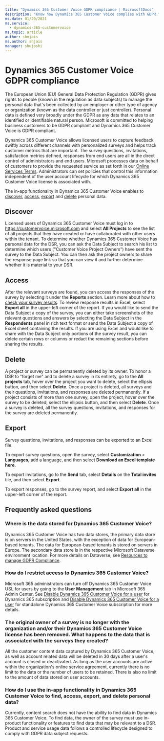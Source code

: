 ```yaml
---
title: "Dynamics 365 Customer Voice GDPR compliance | MicrosoftDocs"
description: "Know how Dynamics 365 Customer Voice complies with GDPR."
ms.date: 01/29/2021
ms.service: 
  - dynamics-365-customervoice
ms.topic: article
author: sbmjais
ms.author: shjais
manager: shujoshi
---
```


# Dynamics 365 Customer Voice GDPR compliance

The European Union (EU) General Data Protection Regulation (GDPR) gives rights to people (known in the regulation as data subjects) to manage the personal data that's been collected by an employer or other type of agency or organization (known as the data controller or just controller). Personal data is defined very broadly under the GDPR as any data that relates to an identified or identifiable natural person. Microsoft is committed to helping business customers to be GDPR compliant and Dynamics 365 Customer Voice is GDPR compliant.

Dynamics 365 Customer Voice allows licensed users to capture feedback swiftly across different channels with personalized surveys and helps track customer metrics that are important. The survey questions, invitations, satisfaction metrics defined, responses from end users are all in the direct control of administrators and end users. Microsoft processes data on behalf of customers to provide the requested service as set forth in our [Online Services Terms](https://go.microsoft.com/fwlink/?LinkID=734008). Administrators can set policies that control this information independent of the user account lifecycle for which Dynamics 365 Customer Voice license is associated with.

The in-app functionality in Dynamics 365 Customer Voice enables to [discover](#discover), [access](#access), [export](#export) and [delete](#delete) personal data.

## Discover

Licensed users of Dynamics 365 Customer Voice must log in to https://customervoice.microsoft.com and select **All Projects** to see the list of all projects that they have created or have collaborated with other users within the tenant. To determine whether Dynamics 365 Customer Voice has personal data for the DSR, you can ask the Data Subject to search his list to determine which users ("Customer Voice Project Owners") have sent the survey to the Data Subject. You can then ask the project owners to share the response page link so that you can view it and further determine whether it is material to your DSR.

## Access

After the relevant surveys are found, you can access the responses of the survey by selecting it under the **Reports** section. Learn more about how to [check your survey results](survey-report.md). To review response results in Excel, select **Export all** in the upper-left corner of the report. If you would like to send the Data Subject a copy of the survey, you can either take screenshots of the relevant questions and answers by selecting the Data Subject in the **Respondents** panel in rich text format or send the Data Subject a copy of Excel sheet containing the results. If you are using Excel and would like to share with the Data Subject only portions of the survey result, you can delete certain rows or columns or redact the remaining sections before sharing the results. 

## Delete

A project or survey can be permanently deleted by its owner. To honor a DSR to "forget me" and to delete a survey in its entirety, go to the **All projects** tab, hover over the project you want to delete, select the ellipsis button, and then select **Delete**. Once a project is deleted, all surveys and their questions, invitations, and responses are deleted permanently. If a project consists of more than one survey, open the project, hover over the survey to be deleted, select the ellipsis button, and then select **Delete**. Once a survey is deleted, all the survey questions,  invitations, and responses for the survey are deleted permanently. 

## Export

Survey questions, invitations, and responses can be exported to an Excel file.

To export survey questions, open the survey, select **Customization** > **Languages**, add a language, and then select **Download an Excel template here**.

To export invitations, go to the **Send** tab, select **Details** on the **Total invites** tile, and then select **Export**.

To export responses, go to the survey report, and select **Export all** in the upper-left corner of the report.

## Frequently asked questions

### Where is the data stored for Dynamics 365 Customer Voice?

Dynamics 365 Customer Voice has two data stores, the primary data store is on servers in the United States, with the exception of data for European-based tenants. The data for European-based tenants is stored on servers in Europe. The secondary data store is in the respective Microsoft Dataverse environment location. For more details on Dataverse, see [Resources to manage GDPR Compliance](https://docs.microsoft.com/power-platform/admin/wp-compliance-data-privacy#resources-to-manage-gdpr-compliance).

### How do I restrict access to Dynamics 365 Customer Voice?

Microsoft 365 administrators can turn off Dynamics 365 Customer Voice USL for users by going to the **User Management** tab in Microsoft 365 Admin Center. See [Disable Dynamics 365 Customer Voice for a user](purchase.md#disable-dynamics-365-customer-voice-for-a-user) for Dynamics 365 subscription and [Disable Dynamics 365 Customer Voice for a user](purchase.md#disable-dynamics-365-customer-voice-for-a-user-1) for standalone Dynamics 365 Customer Voice subscription for more details. 
 
### The original owner of a survey is no longer with the organization and/or their Dynamics 365 Customer Voice license has been removed. What happens to the data that is associated with the surveys they created?

All the customer content data captured by Dynamics 365 Customer Voice, as well as account related data will be deleted in 30 days after a user's account is closed or deactivated. As long as the user accounts are active within the organization's online service agreement, currently there is no limit to the data or the number of users to be retained. There is also no limit to the amount of data stored on user accounts.

### How do I use the in-app functionality in Dynamics 365 Customer Voice to find, access, export, and delete personal data?

Currently, content search does not have the ability to find data in Dynamics 365 Customer Voice. To find data, the owner of the survey must use in-product functionality or features to find data that may be relevant to a DSR. Product and service usage data follows a controlled lifecycle designed to comply with GDPR data subject requests.



